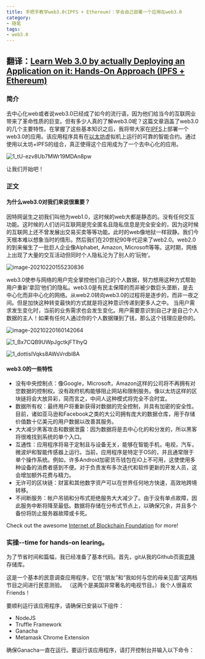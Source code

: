 ```yaml
---
title: 手把手教学web3.0(IPFS + Ethereum)：学会自己部署一个应用在web3.0
category: 
- 随笔
tags: 
- web3.0
---
```


## 翻译：[Learn Web 3.0 by actually Deploying an Application on it: Hands-On Approach (IPFS + Ethereum)](https://hackernoon.com/learn-web-3-0-by-actually-deploying-an-application-on-it-hands-on-approach-9141ad88588f)

### 简介

去中心化web或者说web3.0已经成了如今的流行语，因为他们给当今的互联网业带来了革命性质的巨变。但有多少人真的了解web3.0呢？这篇文章涵盖了web3.0的几个主要特性。在掌握了这些基本知识之后，我将带大家在[IPFS](https://hackernoon.com/tagged/ipfs)上部署一个web3.0的应用。该应用程序具有在[以太坊](https://hackernoon.com/tagged/ethereum)虚拟机上运行的可靠的智能合约。通过使用以太坊+IPFS的组合，真正使得这个应用成为了一个去中心化的应用。

![1_tU-ezv8Ub7MWr19MDAn8pw](https://cdn.jsdelivr.net/gh/John-tlh/blog/images/20201_tU-ezv8Ub7MWr19MDAn8pw.gif)

让我们开始吧！

### 正文

#### 为什么web3.0对我们来说很重要？

因特网诞生之初我们叫他为web1.0，这时候的web大都是静态的。没有任何交互功能。这时候的人们访问互联网是完全匿名且隐私信息是完全安全的，因为这时候的互联网上还不曾发展出交易买卖等等功能。此时的web像地狱一样寂静。我们今天根本难以想象当时的情形。然后我们在20世纪90年代迎来了web2.0。web2.0的到来催生了一批巨人企业像Alphabet, Amazon, Microsoft等等。这时期，网络上出现了大量的交互活动但同时个人隐私沦为了别人的’玩物‘。

![image-20210220155230836](https://cdn.jsdelivr.net/gh/John-tlh/blog/images/2020image-20210220155230836.png)

web3.0使参与网络的用户完全掌控他们自己的个人数据，努力想用这种方式帮助用户重新’拿回‘他们的隐私。web3.0是有民主保障的而非被少数巨头垄断，是去中心化而非中心化的网络。从web2.0转向web3.0的过程将是逐步的，而非一夜之间。但是加快这种转变最快的方式就是将这种意识传递到更多人之中。 当用户需求发生变化时，当前的业务需求也会发生变化。用户需要意识到自己才是自己个人数据的主人！如果有任何人通过你的个人数据赚到了钱，那么这个钱理应是你的。

![image-20210220160142064](https://cdn.jsdelivr.net/gh/John-tlh/blog/images/2020image-20210220160142064.png)

![1_Bx7CQB9UWpJgctkjFTlhyQ](https://cdn.jsdelivr.net/gh/John-tlh/blog/images/20201_Bx7CQB9UWpJgctkjFTlhyQ.png)

![1_dottislVqks8AWsVrdbl8A](https://cdn.jsdelivr.net/gh/John-tlh/blog/images/20201_dottislVqks8AWsVrdbl8A.png)

#### web3.0的一些特性

- 没有中央控制点：像Google，Microsoft，Amazon这样的公司将不再拥有对您数据的控制权。没有政府机构能够阻止网站和限制服务。像以太坊这样的区块链将会大放异彩，简而言之，中间人这种模式将完全不合时宜。
- 数据所有权：最终用户将重新获得对数据的完全控制，并具有加密的安全性。目前，诸如亚马逊和Facebook之类的大公司拥有庞大的数据仓库，用于存储价值数十亿美元的用户数据以改善其服务。
- 大大减少黑客攻击和数据泄露：因为数据将是去中心化的和分发的，所以黑客将很难找到系统的单个入口。
- 互通性：应用程序将易于定制且与设备无关，能够在智能手机，电视，汽车，微波炉和智能传感器上运行。当前，应用程序是特定于OS的，并且通常限于单个操作系统。例如，许多Android加密货币钱包在iO上不可用，这使使用多种设备的消费者感到不便。对于负责发布多次迭代和软件更新的开发人员，这会增加额外花费与精力。
- 无许可的区块链：财富和其他数字资产可以在世界任何地方快速，高效地跨境转移。
- 不间断服务：帐户吊销和分布式拒绝服务大大减少了。由于没有单点故障，因此服务中断将降至最低。数据将存储在分布式节点上，以确保冗余，并且多个备份将防止服务器故障或卡死。

Check out the awesome [Internet of Blockchain Foundation](https://iobf.co/) for more!

### 实操--time for hands-on learing。

为了节省时间和篇幅，我已经准备了基本代码。首先，git从我的Github页面[克隆](https://github.com/niharrs/Blockchain-Voting)存储库。

这是一个基本的民意调查应用程序，它在“朋友”和“我如何与您的母亲见面”这两档节目之间进行民意测验。 （这两个是美国非常著名的电视节目。）我个人很喜欢Friends！

要顺利运行该应用程序，请确保已安装以下组件：

- NodeJS
- Truffle Framework
- Ganacha
- Metamask Chrome Extension

确保Ganacha一直在运行。要运行该应用程序，请打开控制台并输入以下命令：

<!-- more -->